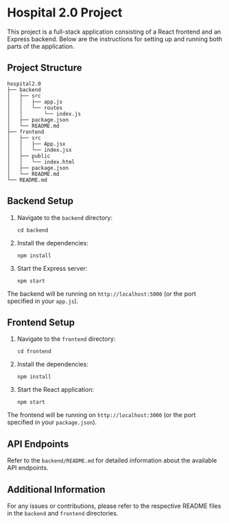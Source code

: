 # Hospital 2.0 Project

This project is a full-stack application consisting of a React frontend and an Express backend. Below are the instructions for setting up and running both parts of the application.

## Project Structure

```
hospital2.0
├── backend
│   ├── src
│   │   ├── app.js
│   │   └── routes
│   │       └── index.js
│   ├── package.json
│   └── README.md
├── frontend
│   ├── src
│   │   ├── App.jsx
│   │   └── index.jsx
│   ├── public
│   │   └── index.html
│   ├── package.json
│   └── README.md
└── README.md
```

## Backend Setup

1. Navigate to the `backend` directory:
   ```
   cd backend
   ```

2. Install the dependencies:
   ```
   npm install
   ```

3. Start the Express server:
   ```
   npm start
   ```

The backend will be running on `http://localhost:5000` (or the port specified in your `app.js`).

## Frontend Setup

1. Navigate to the `frontend` directory:
   ```
   cd frontend
   ```

2. Install the dependencies:
   ```
   npm install
   ```

3. Start the React application:
   ```
   npm start
   ```

The frontend will be running on `http://localhost:3000` (or the port specified in your `package.json`).

## API Endpoints

Refer to the `backend/README.md` for detailed information about the available API endpoints.

## Additional Information

For any issues or contributions, please refer to the respective README files in the `backend` and `frontend` directories.